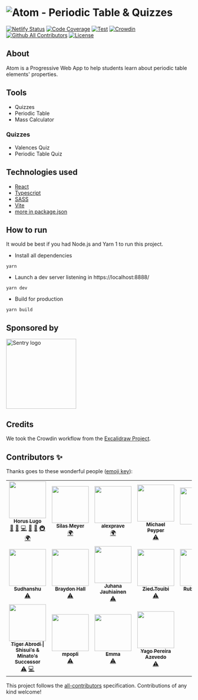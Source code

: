 # ![Atom - Periodic Table & Quizzes](./docs/header.png)

[![Netlify Status][netlify-badge]][netlify]
[![Code Coverage][coverage-badge]][coverage]
[![Test](https://github.com/OpenSourceRaidGuild/atom-pwa/actions/workflows/test.yml/badge.svg)](https://github.com/OpenSourceRaidGuild/atom-pwa/actions/workflows/test.yml)
[![Crowdin][crowdin-badge]][crowdin]
[![Github All Contributors][all-contributors-badge]](#contributors)
[![License][license-badge]][license]

## About

Atom is a Progressive Web App to help students learn about periodic table elements' properties.

## Tools

- Quizzes
- Periodic Table
- Mass Calculator

### Quizzes

- Valences Quiz
- Periodic Table Quiz

## Technologies used

- [React](https://reactjs.org/)
- [Typescript](https://www.typescriptlang.org/)
- [SASS](https://sass-lang.com/)
- [Vite](https://vitejs.dev/)
- [more in package.json](./package.json)

## How to run

It would be best if you had Node.js and Yarn 1 to run this project.

- Install all dependencies

```
yarn
```

- Launch a dev server listening in https://localhost:8888/

```
yarn dev
```

- Build for production

```
yarn build
```

## Sponsored by

<!-- SENTRY -->

<a href="https://sentry.io" aria-label="Sentry">
  <img src="./docs/sentry.png" alt="Sentry logo" width="190px">
</a>

## Credits

We took the Crowdin workflow from the [Excalidraw Project](https://github.com/excalidraw/excalidraw/tree/master/src/locales).

## Contributors ✨

Thanks goes to these wonderful people ([emoji key](https://allcontributors.org/docs/en/emoji-key)):

<!-- ALL-CONTRIBUTORS-LIST:START - Do not remove or modify this section -->
<!-- prettier-ignore-start -->
<!-- markdownlint-disable -->
<table>
  <tr>
    <td align="center"><a href="https://horus.dev"><img src="https://avatars.githubusercontent.com/u/6759612?v=4?s=100" width="100px;" alt=""/><br /><sub><b>Horus Lugo</b></sub></a><br /><a href="#maintenance-HorusGoul" title="Maintenance">🚧</a> <a href="#ideas-HorusGoul" title="Ideas, Planning, & Feedback">🤔</a> <a href="https://github.com/OpenSourceRaidGuild/atom-pwa/commits?author=HorusGoul" title="Code">💻</a> <a href="#design-HorusGoul" title="Design">🎨</a> <a href="https://github.com/OpenSourceRaidGuild/atom-pwa/pulls?q=is%3Apr+reviewed-by%3AHorusGoul" title="Reviewed Pull Requests">👀</a> <a href="#infra-HorusGoul" title="Infrastructure (Hosting, Build-Tools, etc)">🚇</a> <a href="#translation-HorusGoul" title="Translation">🌍</a></td>
    <td align="center"><a href="http://silas229.me"><img src="https://avatars.githubusercontent.com/u/23215125?v=4?s=100" width="100px;" alt=""/><br /><sub><b>Silas Meyer</b></sub></a><br /><a href="#translation-silas229" title="Translation">🌍</a></td>
    <td align="center"><a href="https://github.com/alexprave"><img src="https://avatars.githubusercontent.com/u/58376231?v=4?s=100" width="100px;" alt=""/><br /><sub><b>alexprave</b></sub></a><br /><a href="#translation-alexprave" title="Translation">🌍</a></td>
    <td align="center"><a href="https://github.com/mpeyper"><img src="https://avatars.githubusercontent.com/u/23029903?v=4?s=100" width="100px;" alt=""/><br /><sub><b>Michael Peyper</b></sub></a><br /><a href="https://github.com/OpenSourceRaidGuild/atom-pwa/commits?author=mpeyper" title="Tests">⚠️</a></td>
    <td align="center"><a href="https://github.com/MohitPopli"><img src="https://avatars.githubusercontent.com/u/17976072?v=4?s=100" width="100px;" alt=""/><br /><sub><b>Mohit</b></sub></a><br /><a href="https://github.com/OpenSourceRaidGuild/atom-pwa/commits?author=MohitPopli" title="Tests">⚠️</a></td>
    <td align="center"><a href="https://dev.to/jacobmgevans"><img src="https://avatars.githubusercontent.com/u/27247160?v=4?s=100" width="100px;" alt=""/><br /><sub><b>Jacob M-G Evans</b></sub></a><br /><a href="https://github.com/OpenSourceRaidGuild/atom-pwa/commits?author=JacobMGEvans" title="Tests">⚠️</a></td>
    <td align="center"><a href="https://github.com/mitchelvanbever"><img src="https://avatars.githubusercontent.com/u/10127707?v=4?s=100" width="100px;" alt=""/><br /><sub><b>Mitchel van Bever</b></sub></a><br /><a href="https://github.com/OpenSourceRaidGuild/atom-pwa/commits?author=mitchelvanbever" title="Tests">⚠️</a></td>
  </tr>
  <tr>
    <td align="center"><a href="https://github.com/tsuki42"><img src="https://avatars.githubusercontent.com/u/22864071?v=4?s=100" width="100px;" alt=""/><br /><sub><b>Sudhanshu</b></sub></a><br /><a href="https://github.com/OpenSourceRaidGuild/atom-pwa/commits?author=tsuki42" title="Tests">⚠️</a></td>
    <td align="center"><a href="https://github.com/nobrayner"><img src="https://avatars.githubusercontent.com/u/40751395?v=4?s=100" width="100px;" alt=""/><br /><sub><b>Braydon Hall</b></sub></a><br /><a href="https://github.com/OpenSourceRaidGuild/atom-pwa/commits?author=nobrayner" title="Tests">⚠️</a></td>
    <td align="center"><a href="https://github.com/juhanakristian"><img src="https://avatars.githubusercontent.com/u/544386?v=4?s=100" width="100px;" alt=""/><br /><sub><b>Juhana Jauhiainen</b></sub></a><br /><a href="https://github.com/OpenSourceRaidGuild/atom-pwa/commits?author=juhanakristian" title="Tests">⚠️</a></td>
    <td align="center"><a href="https://twitter.com/ZiedTouibi"><img src="https://avatars.githubusercontent.com/u/15978090?v=4?s=100" width="100px;" alt=""/><br /><sub><b>Zied.Touibi</b></sub></a><br /><a href="https://github.com/OpenSourceRaidGuild/atom-pwa/commits?author=ziedtouibi" title="Tests">⚠️</a></td>
    <td align="center"><a href="https://rubenmoya.dev/"><img src="https://avatars.githubusercontent.com/u/905225?v=4?s=100" width="100px;" alt=""/><br /><sub><b>Rubén Moya</b></sub></a><br /><a href="https://github.com/OpenSourceRaidGuild/atom-pwa/commits?author=rubenmoya" title="Tests">⚠️</a></td>
    <td align="center"><a href="https://twitter.com/grady_lad"><img src="https://avatars.githubusercontent.com/u/6424060?v=4?s=100" width="100px;" alt=""/><br /><sub><b>Martin O'Grady</b></sub></a><br /><a href="https://github.com/OpenSourceRaidGuild/atom-pwa/commits?author=grady-lad" title="Tests">⚠️</a></td>
    <td align="center"><a href="http://peter.hozak.info/"><img src="https://avatars.githubusercontent.com/u/1087670?v=4?s=100" width="100px;" alt=""/><br /><sub><b>Peter Hozák</b></sub></a><br /><a href="https://github.com/OpenSourceRaidGuild/atom-pwa/commits?author=Aprillion" title="Tests">⚠️</a></td>
  </tr>
  <tr>
    <td align="center"><a href="https://tigerabrodi.dev/"><img src="https://avatars.githubusercontent.com/u/49603590?v=4?s=100" width="100px;" alt=""/><br /><sub><b>Tiger Abrodi &#124; Shisui's & Minato's Successor</b></sub></a><br /><a href="https://github.com/OpenSourceRaidGuild/atom-pwa/commits?author=tigerabrodi" title="Tests">⚠️</a> <a href="https://github.com/OpenSourceRaidGuild/atom-pwa/commits?author=tigerabrodi" title="Code">💻</a></td>
    <td align="center"><a href="https://github.com/Devil005"><img src="https://avatars.githubusercontent.com/u/58681803?v=4?s=100" width="100px;" alt=""/><br /><sub><b>mpopli</b></sub></a><br /><a href="https://github.com/OpenSourceRaidGuild/atom-pwa/commits?author=Devil005" title="Tests">⚠️</a></td>
    <td align="center"><a href="https://github.com/emma-r-slight"><img src="https://avatars.githubusercontent.com/u/60733989?v=4?s=100" width="100px;" alt=""/><br /><sub><b>Emma </b></sub></a><br /><a href="https://github.com/OpenSourceRaidGuild/atom-pwa/commits?author=emma-r-slight" title="Tests">⚠️</a></td>
    <td align="center"><a href="https://www.linkedin.com/in/ypazevedo/"><img src="https://avatars.githubusercontent.com/u/56167866?v=4?s=100" width="100px;" alt=""/><br /><sub><b>Yago Pereira Azevedo</b></sub></a><br /><a href="https://github.com/OpenSourceRaidGuild/atom-pwa/commits?author=YPAzevedo" title="Tests">⚠️</a></td>
  </tr>
</table>

<!-- markdownlint-restore -->
<!-- prettier-ignore-end -->

<!-- ALL-CONTRIBUTORS-LIST:END -->

This project follows the [all-contributors](https://github.com/all-contributors/all-contributors) specification. Contributions of any kind welcome!

<!-- prettier-ignore-start -->
[all-contributors-badge]: https://img.shields.io/github/all-contributors/HorusGoul/atom-pwa/next
[coverage-badge]: https://img.shields.io/codecov/c/github/HorusGoul/atom-pwa.svg?style=flat-square
[coverage]: https://codecov.io/github/HorusGoul/atom-pwa
[crowdin-badge]: https://badges.crowdin.net/atom-periodic-table-quizzes/localized.svg
[crowdin]: https://crowdin.com/project/atom-periodic-table-quizzes
[license-badge]: https://img.shields.io/github/license/horusgoul/atom-pwa
[license]: ./LICENSE
[netlify-badge]: https://api.netlify.com/api/v1/badges/b7b84fd9-7d85-4094-b989-e74824fb3233/deploy-status
[netlify]: https://app.netlify.com/sites/atom-pt/deploys
<!-- prettier-ignore-end -->
